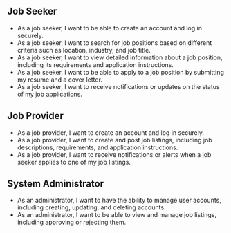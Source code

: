 
## Job Seeker
- As a job seeker, I want to be able to create an account and log in securely.
- As a job seeker, I want to search for job positions based on different criteria such as location, industry, and job title.
- As a job seeker, I want to view detailed information about a job position, including its requirements and application instructions.
- As a job seeker, I want to be able to apply to a job position by submitting my resume and a cover letter.
- As a job seeker, I want to receive notifications or updates on the status of my job applications.

## Job Provider
- As a job provider, I want to create an account and log in securely.
- As a job provider, I want to create and post job listings, including job descriptions, requirements, and application instructions.
- As a job provider, I want to receive notifications or alerts when a job seeker applies to one of my job listings.

## System Administrator
- As an administrator, I want to have the ability to manage user accounts, including creating, updating, and deleting accounts.
- As an administrator, I want to be able to view and manage job listings, including approving or rejecting them.